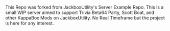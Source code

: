 This Repo was forked from JackboxUtility's Server Example Repo.
This is a small WIP server aimed to support Trivia Beta64 Party, Scott Boat, and other KappaBox Mods on JackboxUtility. No Real Timeframe but the project is here for any interest.
